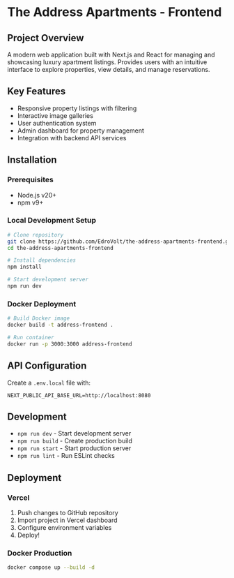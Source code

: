 # The Address Apartments - Frontend

## Project Overview
A modern web application built with Next.js and React for managing and showcasing luxury apartment listings. Provides users with an intuitive interface to explore properties, view details, and manage reservations.

## Key Features
- Responsive property listings with filtering
- Interactive image galleries
- User authentication system
- Admin dashboard for property management
- Integration with backend API services

## Installation

### Prerequisites
- Node.js v20+
- npm v9+

### Local Development Setup
```bash
# Clone repository
git clone https://github.com/EdroVolt/the-address-apartments-frontend.git
cd the-address-apartments-frontend

# Install dependencies
npm install

# Start development server
npm run dev
```

### Docker Deployment
```bash
# Build Docker image
docker build -t address-frontend .

# Run container
docker run -p 3000:3000 address-frontend
```

## API Configuration
Create a `.env.local` file with:
```
NEXT_PUBLIC_API_BASE_URL=http://localhost:8080
```

## Development
- `npm run dev` - Start development server
- `npm run build` - Create production build
- `npm run start` - Start production server
- `npm run lint` - Run ESLint checks

## Deployment
### Vercel
1. Push changes to GitHub repository
2. Import project in Vercel dashboard
3. Configure environment variables
4. Deploy!

### Docker Production
```bash
docker compose up --build -d
```

